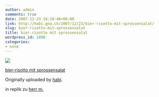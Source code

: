 ```yaml
---
author: admin
comments: true
date: 2007-12-23 18:10:48+00:00
link: http://habi.gna.ch/2007/12/23/bier-risotto-mit-sprossensalat/
slug: bier-risotto-mit-sprossensalat
title: bier-risotto mit sprossensalat
wordpress_id: 1098
categories:
- none
---
```



 [![](http://farm3.static.flickr.com/2166/2130756245_f65521d9a7_m.jpg)](http://www.flickr.com/photos/habi/2130756245/)
   

 
  [bier-risotto mit sprossensalat](http://www.flickr.com/photos/habi/2130756245/)
    

  Originally uploaded by [habi](http://www.flickr.com/people/habi/).
 



in replik zu [herr m.](http://bloxxs.ch/?p=1275)  

  


